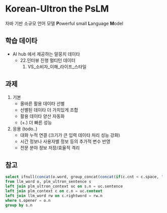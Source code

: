 # Korean-Ultron the PsLM
자바 기반 소규모 언어 모델 **P**owerful small **L**anguage **M**odel

## 학습 데이타
- AI hub 에서 제공하는 말뭉치 데이타
  - 22.인터뷰 진행 멀티턴 데이터
    1. VS_소비자_이해_라이프_스타일
  
## 과제
1. 기본
   - 올바른 활용 데이타 선별
   - 선별된 데이타 더 가치있게 조합
   - 활용 데이타 양산 자동화
   - (+.) 더 빠른 성능
2. 응용 (todo..)
   - 대화 누적 연결 (크기가 큰 입력 데이타 처리 성능 강화)
   - 시간 정보나 사용자별 정보 등의 추가적 변수 반영
   - 전문 분야 정보 저장/효율적 격리

## 참고
```sql
select ifnull(concat(o.word, group_concat(concat(if(c.cnt < c.space, ' ', ''), rw.word) order by uc.i separator '')), o.word) sentence, s.n, s.target
from llm_word o, plm_ultron_sentence s
left join plm_ultron_context uc on s.n = uc.sentence
left join plm_context c on c.n = uc.context
left join llm_word rw on c.rightword = rw.n
where s.opener = o.n
group by s.n
```
